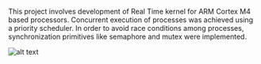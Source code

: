 This project involves development of Real Time kernel for ARM Cortex M4 based processors. Concurrent execution of processes was achieved using a priority scheduler. In order to avoid race conditions among processes, synchronization primitives like semaphore and mutex were implemented.

![alt text](https://github.com/spider-tronix/spi-rtos/blob/master/Project/images.png)

